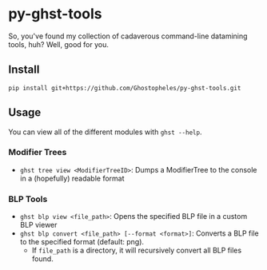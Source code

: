 # py-ghst-tools
So, you've found my collection of cadaverous command-line datamining tools, huh? Well, good for you.

## Install

```
pip install git+https://github.com/Ghostopheles/py-ghst-tools.git
```

## Usage
You can view all of the different modules with `ghst --help`.

### Modifier Trees
- `ghst tree view <ModifierTreeID>`: Dumps a ModifierTree to the console in a (hopefully) readable format

### BLP Tools
- `ghst blp view <file_path>`: Opens the specified BLP file in a custom BLP viewer
- `ghst blp convert <file_path> [--format <format>]`: Converts a BLP file to the specified format (default: png).
    - If `file_path` is a directory, it will recursively convert all BLP files found.